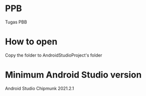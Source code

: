 # PPB
Tugas PBB

# How to open
Copy the folder to AndroidStudioProject's folder

# Minimum Android Studio version
Android Studio Chipmunk 2021.2.1
